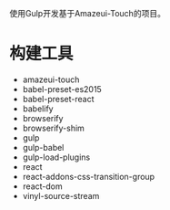 使用Gulp开发基于Amazeui-Touch的项目。
# 构建工具
- amazeui-touch
- babel-preset-es2015
- babel-preset-react
- babelify
- browserify
- browserify-shim
- gulp
- gulp-babel
- gulp-load-plugins
- react
- react-addons-css-transition-group
- react-dom
- vinyl-source-stream